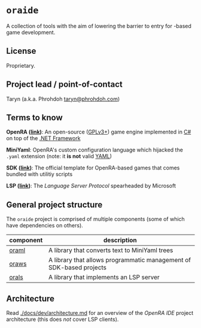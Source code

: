 # `oraide`

A collection of tools with the aim of lowering the barrier to entry for -based game development.

## License

Proprietary.

## Project lead / point-of-contact

Taryn (a.k.a. Phrohdoh taryn@phrohdoh.com)

## Terms to know

**OpenRA ([link](https://openra.net))**: An open-source ([GPLv3+](https://www.gnu.org/licenses/quick-guide-gplv3.html)) game engine implemented in [C#](https://docs.microsoft.com/en-us/dotnet/csharp/) on top of the [.NET Framework](https://en.wikipedia.org/wiki/.NET_Framework)

**MiniYaml**: OpenRA's custom configuration language which hijacked the `.yaml` extension (note: it **is not** valid [YAML](https://yaml.org/spec/1.2/spec.html))

**SDK ([link](https://github.com/OpenRA/OpenRAModSDK/))**: The official template for OpenRA-based games that comes bundled with utilitiy scripts

**LSP ([link](https://microsoft.github.io/language-server-protocol/specification))**: The _Language Server Protocol_ spearheaded by Microsoft

## General project structure

The `oraide` project is comprised of multiple components (some of which have dependencies on others).

| component | description |
|-|-|
| [oraml](./src/oraml/README.md) | A library that converts text to MiniYaml trees |
| [oraws](./src/oraws/README.md) | A library that allows programmatic management of SDK-based projects |
| [orals](./src/orals/README.md) | A library that implements an LSP server |

## Architecture

Read [./docs/dev/architecture.md](./docs/dev/architecture.md) for an overview of the _OpenRA IDE_ project architecture (this does *not* cover LSP clients).